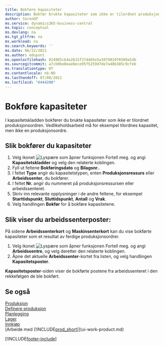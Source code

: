 ```yaml
---
title: Bokføre kapasiteter
description: Bokfør brukte kapasiteter som ikke er tilordnet produksjonsordren, i kapasitetskladden, og vis bokførte kapasiteter på siden for kapasitetsposter.
author: SorenGP
ms.service: dynamics365-business-central
ms.topic: conceptual
ms.devlang: na
ms.tgt_pltfrm: na
ms.workload: na
ms.search.keywords: ''
ms.date: 06/22/2021
ms.author: edupont
ms.openlocfilehash: 024985cb4a2615f374465e5a387901976509a5db
ms.sourcegitcommit: a7cb0be8eae6ece95f5259d7de7a48b385c9cfeb
ms.translationtype: HT
ms.contentlocale: nb-NO
ms.lasthandoff: 07/08/2021
ms.locfileid: "6444208"
---
```

# <a name="post-capacities"></a>Bokføre kapasiteter
I kapasitetskladden bokfører du brukte kapasiteter som ikke er tilordnet produksjonsordren. Vedlikeholdsarbeid må for eksempel tilordnes kapasitet, men ikke en produksjonsordre.  

## <a name="to-post-capacities"></a>Slik bokfører du kapasiteter  
1.  Velg ikonet ![Lyspære som åpner funksjonen Fortell meg.](media/ui-search/search_small.png "Fortell hva du vil gjøre") og angi **Kapasitetskladder** og velg den relaterte koblingen.  
2.  Fyll ut feltene **Bokføringsdato** og **Bilagsnr.**.  
3.  I feltet **Type** angir du kapasitetstypen, enten **Produksjonsressurs** eller **Arbeidssenter**, du bokfører.  
4.  I feltet **Nr.** angir du nummeret på produksjonsressursen eller arbeidssenteret.  
5.  Skriv inn relevante opplysninger i de andre feltene, for eksempel **Starttidspunkt**, **Sluttidspunkt**, **Antall** og **Vrak**.  
6.  Velg handlingen **Bokfør** for å bokføre kapasitetene.  

## <a name="to-view-work-center-ledger-entries"></a>Slik viser du arbeidssenterposter:  
På sidene **Arbeidssenterkort** og **Maskinsenterkort** kan du vise bokførte kapasiteter som et resultat av ferdige produksjonsordrer.    
1.  Velg ikonet ![Lyspære som åpner funksjonen Fortell meg.](media/ui-search/search_small.png "Fortell hva du vil gjøre") og angi **Arbeidssentre**, og velg deretter den relaterte koblingen.  
2.  Åpne det aktuelle **Arbeidssenter**-kortet fra listen, og velg handlingen **Kapasitetsposter**.  

**Kapasitetsposter**-siden viser de bokførte postene fra arbeidssenteret i den rekkefølgen de ble bokført.   

## <a name="see-also"></a>Se også  
[Produksjon](production-manage-manufacturing.md)    
[Definere produksjon](production-configure-production-processes.md)  
[Planlegging](production-planning.md)      
[Lager](inventory-manage-inventory.md)  
[Innkjøp](purchasing-manage-purchasing.md)  
[Arbeide med [!INCLUDE[prod_short](includes/prod_short.md)]](ui-work-product.md)


[!INCLUDE[footer-include](includes/footer-banner.md)]